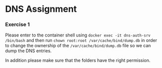 # DNS Assignment

### Exercise 1
Please enter to the container shell using `docker exec -it dns-auth-srv /bin/bash` and then run `chown root:root /var/cache/bind/dump.db`
in order to change the ownership of the `/var/cache/bind/dump.db` file so we can dump the DNS entries.

In addition please make sure that the folders have the right permission.